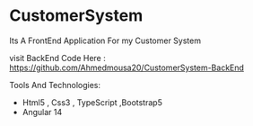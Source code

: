 # CustomerSystem

Its A FrontEnd Application For my Customer System

visit BackEnd Code Here : https://github.com/Ahmedmousa20/CustomerSystem-BackEnd

Tools And Technologies:
- Html5 , Css3 , TypeScript ,Bootstrap5
- Angular 14 


